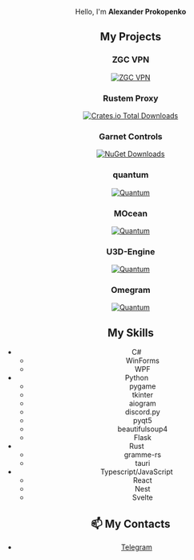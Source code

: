<div align="center">

Hello, I'm **Alexander Prokopenko**

## My Projects
### ZGC VPN
<a href="https://wiki.zgc.su/sw/zgcvpn">![ZGC VPN](https://img.shields.io/badge/ZGC-VPN-yellow)</a>

### Rustem Proxy
<a href="https://github.com/velaton618/rustem_proxy">![Crates.io Total Downloads](https://img.shields.io/crates/d/rustem_proxy)</a>

### Garnet Controls
<a href="https://github.com/velaton618/GarnetControls">![NuGet Downloads](https://img.shields.io/nuget/dt/GarnetControls)</a>

### quantum
<a href="https://github.com/velaton618/quantum">![Quantum](https://img.shields.io/badge/quantum-purple)</a>

### MOcean
<a href="https://github.com/velaton618/MOcean">![Quantum](https://img.shields.io/badge/MOcean-orange)</a>

### U3D-Engine
<a href="https://github.com/velaton618/U3D-Engine">![Quantum](https://img.shields.io/badge/U3D-Engine-green)</a>

### Omegram
<a href="https://github.com/velaton618/omegram">![Quantum](https://img.shields.io/badge/Omegram-pink)</a>

## My Skills
- C#
    - WinForms
    - WPF
- Python
    - pygame
    - tkinter
    - aiogram
    - discord.py
    - pyqt5
    - beautifulsoup4
    - Flask
- Rust
    - gramme-rs
    - tauri
- Typescript/JavaScript
    - React
    - Nest
    - Svelte

## 📫 My Contacts
- [Telegram](https://t.me/velaton618)
</div>
